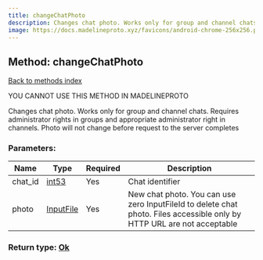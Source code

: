 ```yaml
---
title: changeChatPhoto
description: Changes chat photo. Works only for group and channel chats. Requires administrator rights in groups and appropriate administrator right in channels. Photo will not change before request to the server completes
image: https://docs.madelineproto.xyz/favicons/android-chrome-256x256.png
---
```

## Method: changeChatPhoto  
[Back to methods index](index.md)


YOU CANNOT USE THIS METHOD IN MADELINEPROTO


Changes chat photo. Works only for group and channel chats. Requires administrator rights in groups and appropriate administrator right in channels. Photo will not change before request to the server completes

### Parameters:

| Name     |    Type       | Required | Description |
|----------|---------------|----------|-------------|
|chat\_id|[int53](../types/int53.md) | Yes|Chat identifier|
|photo|[InputFile](../types/InputFile.md) | Yes|New chat photo. You can use zero InputFileId to delete chat photo. Files accessible only by HTTP URL are not acceptable|


### Return type: [Ok](../types/Ok.md)

